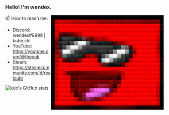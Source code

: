 
### Hello! I'm wendex.

<img src="./legofy2.png" width="359" height="300" align="right"/>

📫 How to reach me:
- Discord: wendex#9999 | kube.shi
- YouTube: https://youtube.com/@thecub
- Steam: https://steamcommunity.com/id/realcub/

![kub's GitHub stats](https://github-readme-stats.vercel.app/api?username=cub-has-injected&show_icons=true&theme=synthwave)
